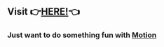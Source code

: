 ## Visit 👉[HERE!](https://cw-react.ericjin.workers.dev/)👈
### Just want to do something fun with [Motion](https://motion.dev/)